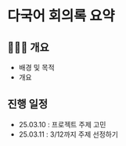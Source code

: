 # 다국어 회의록 요약

## 👩🏻‍🏫 개요
- 배경 및 목적
- 개요

## 진행 일정
- 25.03.10 : 프로젝트 주제 고민
- 25.03.11 : 3/12까지 주제 선정하기
